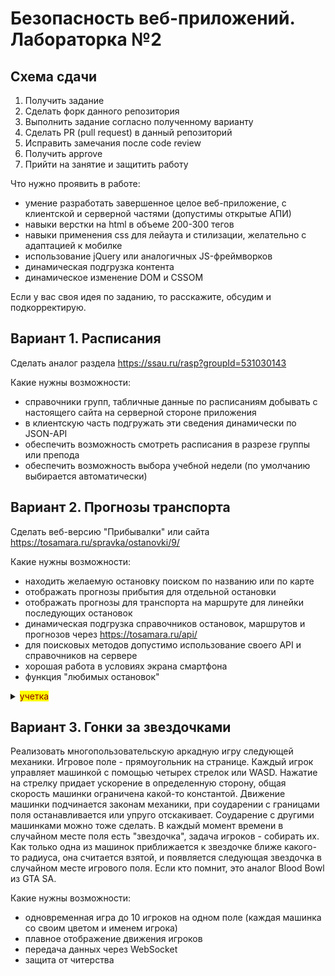 # Безопасность веб-приложений. Лабораторка №2

## Схема сдачи

1. Получить задание
2. Сделать форк данного репозитория
3. Выполнить задание согласно полученному варианту
4. Сделать PR (pull request) в данный репозиторий 
6. Исправить замечания после code review
7. Получить approve 
8. Прийти на занятие и защитить работу

Что нужно проявить в работе:
- умение разработать завершенное целое веб-приложение, с клиентской и серверной частями (допустимы открытые АПИ)
- навыки верстки на html в объеме 200-300 тегов
- навыки применения css для лейаута и стилизации, желательно с адаптацией к мобилке
- использование jQuery или аналогичных JS-фреймворков
- динамическая подгрузка контента
- динамическое изменение DOM и CSSOM

Если у вас своя идея по заданию, то расскажите, обсудим и подкорректирую.

## Вариант 1. Расписания

Сделать аналог раздела https://ssau.ru/rasp?groupId=531030143

Какие нужны возможности:
- справочники групп, табличные данные по расписаниям добывать с настоящего сайта на серверной стороне приложения
- в клиентскую часть подгружать эти сведения динамически по JSON-API
- обеспечить возможность смотреть расписания в разрезе группы или препода
- обеспечить возможность выбора учебной недели (по умолчанию выбирается автоматически)

## Вариант 2. Прогнозы транспорта

Сделать веб-версию "Прибывалки" или сайта https://tosamara.ru/spravka/ostanovki/9/

Какие нужны возможности:
- находить желаемую остановку поиском по названию или по карте
- отображать прогнозы прибытия для отдельной остановки
- отображать прогнозы для транспорта на маршруте для линейки последующих остановок
- динамическая подгрузка справочников остановок, маршрутов и прогнозов через https://tosamara.ru/api/ 
- для поисковых методов допустимо использование своего API и справочников на сервере
- хорошая работа в условиях экрана смартфона
- функция "любимых остановок"
<details>
<summary><mark><font color=darkred>учетка</font></mark></summary><p>clientId=test secret_key=just_f0r_tests</p>
</details>

## Вариант 3. Гонки за звездочками

Реализовать многопользовательскую аркадную игру следующей механики.
Игровое поле - прямоугольник на странице. 
Каждый игрок управляет машинкой с помощью четырех стрелок или WASD. Нажатие на стрелку придает ускорение в определенную сторону, общая скорость машинки ограничена какой-то константой. Движение машинки подчинается законам механики, при соударении с границами поля останавливается или упруго отскакивает. Соударение с другими машинками можно тоже сделать.
В каждый момент времени в случайном месте поля есть "звездочка", задача игроков - собирать их. Как только одна из машинок приближается к звездочке ближе какого-то радиуса, она считается взятой, и появляется следующая звездочка в случайном месте игрового поля.
Если кто помнит, это аналог Blood Bowl из GTA SA.

Какие нужны возможности:
- одновременная игра до 10 игроков на одном поле (каждая машинка со своим цветом и именем игрока)
- плавное отображение движения игроков
- передача данных через WebSocket 
- защита от читерства




